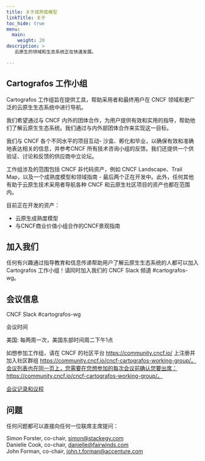 ```yaml
---
title: 关于成熟度模型
linkTitle: 关于
toc_hide: true
menu:
  main:
    weight: 20
description: >
   云原生的领域和生态系统正在快速发展。

---
```


## Cartografos 工作小组

Cartografos 工作组旨在提供工具，帮助采用者和最终用户在 CNCF 领域和更广泛的云原生生态系统中进行导航。

我们希望通过与 CNCF 内外的团体合作，为用户提供有效和实用的指导，帮助他们了解云原生生态系统。我们通过与内外部团体合作来实现这一目标。

我们与 CNCF 各个不同水平的项目互动- 沙盒、孵化和毕业，以确保有效和准确地表达相关的信息，并参考CNCF 所有技术咨询小组的反馈。我们还提供一个供验证、讨论和反馈的供应商中立论坛。

工作组涉及的范围包括 CNCF 非代码资产，例如 CNCF Landscape、Trail Map，以及一个成熟度模型和领域指南 - 最后两个正在开发中。此外，任何其他有助于云原生技术采用者导航各种 CNCF 和云原生社区项目的资产也都在范围内。

目前正在开发的资产：

* 云原生成熟度模型
* 与CNCF商业价值小组合作的CNCF景观指南

## 加入我们

任何有兴趣通过指导教育和信息传递帮助用户了解云原生生态系统的人都可以加入 Cartografos 工作小组！请同时加入我们的 CNCF Slack 频道 #cartografos-wg。

## 会议信息

CNCF Slack #cartografos-wg

会议时间

美国: 每两周一次，美国东部时间周二下午1点

如想参加工作组，请在 CNCF 的社区平台 https://community.cncf.io/ 上注册并加入社区群组 https://community.cncf.io/cncf-cartografos-working-group/。会议列表也在同一页上，您需要在您想参加的每次会议前确认您要出席：https://community.cncf.io/cncf-cartografos-working-group/。

[会议记录和议程](https://docs.google.com/document/d/15aRVtbMT9F472wOv8bBU7Wg893ugXUf-WtP3g9Ob_KY/edit#heading=h.itd3wrdelhab)

## 问题

任何问题都可以直接向任何一位联席主席提问：

Simon Forster, co-chair, simon@stackegy.com  
Danielle Cook, co-chair, danielle@fairwinds.com  
John Forman, co-chair, john.t.forman@accenture.com
